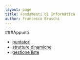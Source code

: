 ```yaml
---
layout: page
title: Fondamenti di Informatica
author: Francesco Bruschi
---
```


###Appunti
-   [puntatori](puntatori)
-   [strutture dinamiche](liste)
-   [gestione liste](funzioni_liste)


